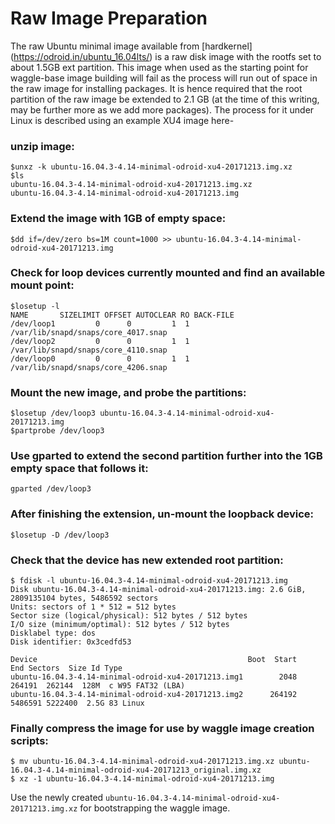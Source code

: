 <!--
waggle_topic=IGNORE
-->

# Raw Image Preparation

The raw Ubuntu minimal image available from [hardkernel] (https://odroid.in/ubuntu_16.04lts/) is a raw disk image with the rootfs 
set to about 1.5GB ext partition. This image when used as the starting point for waggle-base image building will fail as the process 
will run out of space in the raw image for installing packages. It is hence required that the root partition of the raw image be 
extended to 2.1 GB (at the time of this writing, may be further more as we add more packages). The process for it under Linux is 
described using an example XU4 image here- 
 
### unzip image:

```
$unxz -k ubuntu-16.04.3-4.14-minimal-odroid-xu4-20171213.img.xz
$ls 
ubuntu-16.04.3-4.14-minimal-odroid-xu4-20171213.img.xz
ubuntu-16.04.3-4.14-minimal-odroid-xu4-20171213.img
```

### Extend the image with 1GB of empty space: 
```
$dd if=/dev/zero bs=1M count=1000 >> ubuntu-16.04.3-4.14-minimal-odroid-xu4-20171213.img
```

###  Check for loop devices currently mounted and find an available mount point:
```
$losetup -l
NAME       SIZELIMIT OFFSET AUTOCLEAR RO BACK-FILE
/dev/loop1         0      0         1  1 /var/lib/snapd/snaps/core_4017.snap
/dev/loop2         0      0         1  1 /var/lib/snapd/snaps/core_4110.snap
/dev/loop0         0      0         1  1 /var/lib/snapd/snaps/core_4206.snap
```

### Mount the new image, and probe the partitions: 
```
$losetup /dev/loop3 ubuntu-16.04.3-4.14-minimal-odroid-xu4-20171213.img
$partprobe /dev/loop3
```

### Use gparted to extend the second partition further into the 1GB empty space that follows it:
```
gparted /dev/loop3
```

### After finishing the extension, un-mount the loopback device:

```
$losetup -D /dev/loop3
```

### Check that the device has new extended root partition:

```
$ fdisk -l ubuntu-16.04.3-4.14-minimal-odroid-xu4-20171213.img
Disk ubuntu-16.04.3-4.14-minimal-odroid-xu4-20171213.img: 2.6 GiB, 2809135104 bytes, 5486592 sectors
Units: sectors of 1 * 512 = 512 bytes
Sector size (logical/physical): 512 bytes / 512 bytes
I/O size (minimum/optimal): 512 bytes / 512 bytes
Disklabel type: dos
Disk identifier: 0x3cedfd53

Device                                               Boot  Start     End Sectors  Size Id Type
ubuntu-16.04.3-4.14-minimal-odroid-xu4-20171213.img1        2048  264191  262144  128M  c W95 FAT32 (LBA)
ubuntu-16.04.3-4.14-minimal-odroid-xu4-20171213.img2      264192 5486591 5222400  2.5G 83 Linux
```

### Finally compress the image for use by waggle image creation scripts: 
```
$ mv ubuntu-16.04.3-4.14-minimal-odroid-xu4-20171213.img.xz ubuntu-16.04.3-4.14-minimal-odroid-xu4-20171213_original.img.xz
$ xz -1 ubuntu-16.04.3-4.14-minimal-odroid-xu4-20171213.img
```

Use the newly created `ubuntu-16.04.3-4.14-minimal-odroid-xu4-20171213.img.xz` for bootstrapping the waggle image. 
